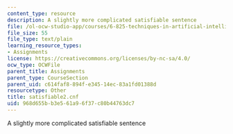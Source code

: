 ```yaml
---
content_type: resource
description: A slightly more complicated satisfiable sentence
file: /ol-ocw-studio-app/courses/6-825-techniques-in-artificial-intelligence-sma-5504-fall-2002/968d655bb3e561a96f37c80b44763dc7_satisfiable2.cnf
file_size: 55
file_type: text/plain
learning_resource_types:
- Assignments
license: https://creativecommons.org/licenses/by-nc-sa/4.0/
ocw_type: OCWFile
parent_title: Assignments
parent_type: CourseSection
parent_uid: c614faf8-894f-e345-14ec-83a1fd01388d
resourcetype: Other
title: satisfiable2.cnf
uid: 968d655b-b3e5-61a9-6f37-c80b44763dc7
---
```

A slightly more complicated satisfiable sentence